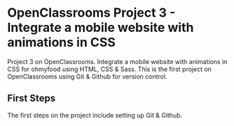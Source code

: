 # OpenClassrooms Project 3 - Integrate a mobile website with animations in CSS

Project 3 on OpenClassrooms. Integrate a mobile website with animations in CSS for ohmyfood using HTML, CSS & Sass. This is the first project on OpenClassrooms using Git & Github for version control.

## First Steps

The first steps on the project include setting up Git & Github.
